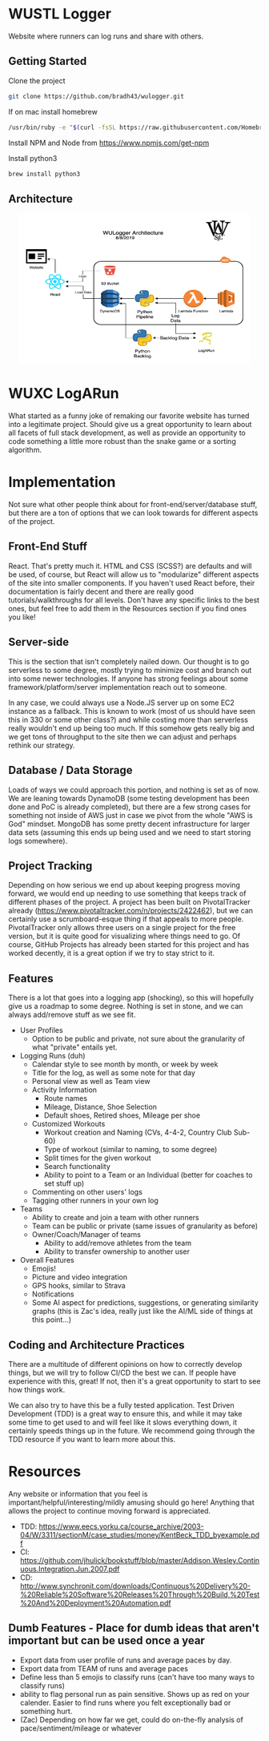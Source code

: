 # WUSTL Logger
Website where runners can log runs and share with others.

## Getting Started
Clone the project
```bash
git clone https://github.com/bradh43/wulogger.git
```
If on mac install homebrew
```bash
/usr/bin/ruby -e "$(curl -fsSL https://raw.githubusercontent.com/Homebrew/install/master/install)"
```
Install NPM and Node from https://www.npmjs.com/get-npm

Install python3
```bash
brew install python3
```

## Architecture
<p align="center">
  <img width="460" height="300" src="wulogger.png">
</p>


# WUXC LogARun

What started as a funny joke of remaking our favorite website has turned into a legitimate project. Should give us a great opportunity to learn about all facets of full stack development, as well as provide an opportunity to code something a little more robust than the snake game or a sorting algorithm.

# Implementation

Not sure what other people think about for front-end/server/database stuff, but there are a ton of options that we can look towards for different aspects of the project.

## Front-End Stuff

React. That's pretty much it. HTML and CSS (SCSS?) are defaults and will be used, of course, but React will allow us to "modularize" different aspects of the site into smaller components. If you haven't used React before, their documentation is fairly decent and there are really good tutorials/walkthroughs for all levels. Don't have any specific links to the best ones, but feel free to add them in the Resources section if you find ones you like!

## Server-side

This is the section that isn't completely nailed down. Our thought is to go serverless to some degree, mostly trying to minimize cost and branch out into some newer technologies. If anyone has strong feelings about some framework/platform/server implementation reach out to someone. 

In any case, we could always use a Node.JS server up on some EC2 instance as a fallback. This is known to work (most of us should have seen this in 330 or some other class?) and while costing more than serverless really wouldn't end up being too much. If this somehow gets really big and we get tons of throughput to the site then we can adjust and perhaps rethink our strategy.

## Database / Data Storage

Loads of ways we could approach this portion, and nothing is set as of now. We are leaning towards DynamoDB (some testing development has been done and PoC is already completed), but there are a few strong cases for something not inside of AWS just in case we pivot from the whole "AWS is God" mindset. MongoDB has some pretty decent infrastructure for larger data sets (assuming this ends up being used and we need to start storing logs somewhere).

## Project Tracking

Depending on how serious we end up about keeping progress moving forward, we would end up needing to use something that keeps track of different phases of the project. A project has been built on PivotalTracker already (https://www.pivotaltracker.com/n/projects/2422462), but we can certainly use a scrumboard-esque thing if that appeals to more people. PivotalTracker only allows three users on a single project for the free version, but it is quite good for visualizing where things need to go. Of course, GitHub Projects has already been started for this project and has worked decently, it is a great option if we try to stay strict to it.

## Features

There is a lot that goes into a logging app (shocking), so this will hopefully give us a roadmap to some degree. Nothing is set in stone, and we can always add/remove stuff as we see fit.

- User Profiles
  - Option to be public and private, not sure about the granularity of what "private" entails yet.
- Logging Runs (duh)
  - Calendar style to see month by month, or week by week
  - Title for the log, as well as some note for that day
  - Personal view as well as Team view
  - Activity Information
    - Route names
    - Mileage, Distance, Shoe Selection
    - Default shoes, Retired shoes, Mileage per shoe
  - Customized Workouts
    - Workout creation and Naming (CVs, 4-4-2, Country Club Sub-60)
    - Type of workout (similar to naming, to some degree)
    - Split times for the given workout
    - Search functionality
    - Ability to point to a Team or an Individual (better for coaches to set stuff up)
  - Commenting on other users' logs
  - Tagging other runners in your own log
- Teams
  - Ability to create and join a team with other runners
  - Team can be public or private (same issues of granularity as before)
  - Owner/Coach/Manager of teams
    - Ability to add/remove athletes from the team
    - Ability to transfer ownership to another user
- Overall Features
  - Emojis!
  - Picture and video integration
  - GPS hooks, similar to Strava
  - Notifications
  - Some AI aspect for predictions, suggestions, or generating similarity graphs (this is Zac's idea, really just like the AI/ML side of things at this point...)
  
## Coding and Architecture Practices

There are a multitude of different opinions on how to correctly develop things, but we will try to follow CI/CD the best we can. If people have experience with this, great! If not, then it's a great opportunity to start to see how things work.

We can also try to have this be a fully tested application. Test Driven Development (TDD) is a great way to ensure this, and while it may take some time to get used to and will feel like it slows everything down, it certainly speeds things up in the future. We recommend going through the TDD resource if you want to learn more about this.
  
# Resources

Any website or information that you feel is important/helpful/interesting/mildly amusing should go here! Anything that allows the project to continue moving forward is appreciated.

- TDD: https://www.eecs.yorku.ca/course_archive/2003-04/W/3311/sectionM/case_studies/money/KentBeck_TDD_byexample.pdf
- CI: https://github.com/jhulick/bookstuff/blob/master/Addison.Wesley.Continuous.Integration.Jun.2007.pdf
- CD: http://www.synchronit.com/downloads/Continuous%20Delivery%20-%20Reliable%20Software%20Releases%20Through%20Build,%20Test%20And%20Deployment%20Automation.pdf

 ## Dumb Features - Place for dumb ideas that aren't important but can be used once a year
  - Export data from user profile of runs and average paces by day.
  - Export data from TEAM of runs and average paces
  - Define less than 5 emojis to classify runs  (can't have too many ways to classify runs)
  - ability to flag personal run as pain sensitive. Shows up as red on your calender. Easier to find runs where you felt exceptionally bad or something hurt.
  - (Zac) Depending on how far we get, could do on-the-fly analysis of pace/sentiment/mileage or whatever
